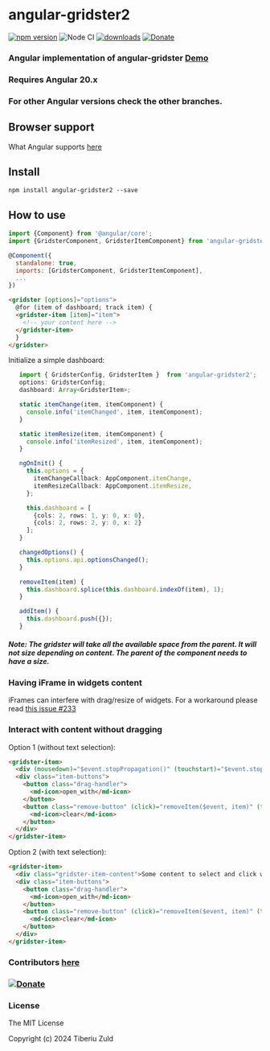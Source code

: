# angular-gridster2

[![npm version](https://badge.fury.io/js/angular-gridster2.svg)](https://badge.fury.io/js/angular-gridster2)
![Node CI](https://github.com/tiberiuzuld/angular-gridster2/actions/workflows/deploy-demo.yml/badge.svg)
[![downloads](https://img.shields.io/npm/dm/angular-gridster2.svg)](https://www.npmjs.com/package/angular-gridster2)
[![Donate](https://img.shields.io/badge/Donate-PayPal-green.svg)](https://www.paypal.me/tiberiuzuld)

### Angular implementation of angular-gridster [Demo](http://tiberiuzuld.github.io/angular-gridster2)

### Requires Angular 20.x

### For other Angular versions check the other branches.

## Browser support

What Angular supports [here](https://github.com/angular/angular)

## Install

`npm install angular-gridster2 --save`

## How to use

```javascript
import {Component} from '@angular/core';
import {GridsterComponent, GridsterItemComponent} from 'angular-gridster2';

@Component({
  standalone: true,
  imports: [GridsterComponent, GridsterItemComponent],
  ...
})
```

```html
<gridster [options]="options">
  @for (item of dashboard; track item) {
  <gridster-item [item]="item">
    <!-- your content here -->
  </gridster-item>
  }
</gridster>
```

Initialize a simple dashboard:

```typescript
   import { GridsterConfig, GridsterItem }  from 'angular-gridster2';
   options: GridsterConfig;
   dashboard: Array<GridsterItem>;

   static itemChange(item, itemComponent) {
     console.info('itemChanged', item, itemComponent);
   }

   static itemResize(item, itemComponent) {
     console.info('itemResized', item, itemComponent);
   }

   ngOnInit() {
     this.options = {
       itemChangeCallback: AppComponent.itemChange,
       itemResizeCallback: AppComponent.itemResize,
     };

     this.dashboard = [
       {cols: 2, rows: 1, y: 0, x: 0},
       {cols: 2, rows: 2, y: 0, x: 2}
     ];
   }

   changedOptions() {
     this.options.api.optionsChanged();
   }

   removeItem(item) {
     this.dashboard.splice(this.dashboard.indexOf(item), 1);
   }

   addItem() {
     this.dashboard.push({});
   }
```

##### Note: The gridster will take all the available space from the parent. It will not size depending on content. The parent of the component needs to have a size.

### Having iFrame in widgets content

iFrames can interfere with drag/resize of widgets. For a workaround please read [this issue #233](https://github.com/tiberiuzuld/angular-gridster2/issues/233)

### Interact with content without dragging

Option 1 (without text selection):

```html
<gridster-item>
  <div (mousedown)="$event.stopPropagation()" (touchstart)="$event.stopPropagation()">Some content to click without dragging the widget</div>
  <div class="item-buttons">
    <button class="drag-handler">
      <md-icon>open_with</md-icon>
    </button>
    <button class="remove-button" (click)="removeItem($event, item)" (touchstart)="removeItem($event, item)">
      <md-icon>clear</md-icon>
    </button>
  </div>
</gridster-item>
```

Option 2 (with text selection):

```html
<gridster-item>
  <div class="gridster-item-content">Some content to select and click without dragging the widget</div>
  <div class="item-buttons">
    <button class="drag-handler">
      <md-icon>open_with</md-icon>
    </button>
    <button class="remove-button" (click)="removeItem($event, item)" (touchstart)="removeItem($event, item)">
      <md-icon>clear</md-icon>
    </button>
  </div>
</gridster-item>
```

### Contributors [here](https://github.com/tiberiuzuld/angular-gridster2/graphs/contributors)

### [![Donate](https://img.shields.io/badge/Donate-PayPal-green.svg)](https://www.paypal.me/tiberiuzuld)

### License

The MIT License

Copyright (c) 2024 Tiberiu Zuld
